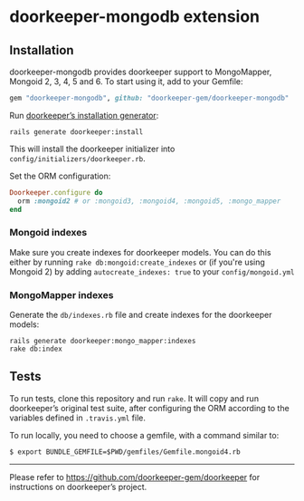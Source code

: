 # doorkeeper-mongodb extension

## Installation

doorkeeper-mongodb provides doorkeeper support to MongoMapper, Mongoid 2, 3, 4, 5 and 6.
To start using it, add to your Gemfile:

``` ruby
gem "doorkeeper-mongodb", github: "doorkeeper-gem/doorkeeper-mongodb"
```

Run [doorkeeper’s installation generator]:

    rails generate doorkeeper:install

[doorkeeper’s installation generator]: https://github.com/doorkeeper-gem/doorkeeper#installation

This will install the doorkeeper initializer into
`config/initializers/doorkeeper.rb`.

Set the ORM configuration:

``` ruby
Doorkeeper.configure do
  orm :mongoid2 # or :mongoid3, :mongoid4, :mongoid5, :mongo_mapper
end
```

### Mongoid indexes

Make sure you create indexes for doorkeeper models. You can do this either by
running `rake db:mongoid:create_indexes` or (if you're using Mongoid 2) by
adding `autocreate_indexes: true` to your `config/mongoid.yml`


### MongoMapper indexes

Generate the `db/indexes.rb` file and create indexes for the doorkeeper models:

    rails generate doorkeeper:mongo_mapper:indexes
    rake db:index


## Tests

To run tests, clone this repository and run `rake`. It will copy and run
doorkeeper’s original test suite, after configuring the ORM according to the
variables defined in `.travis.yml` file.

To run locally, you need to choose a gemfile, with a command similar to:

```
$ export BUNDLE_GEMFILE=$PWD/gemfiles/Gemfile.mongoid4.rb
```

---

Please refer to https://github.com/doorkeeper-gem/doorkeeper for instructions on
doorkeeper’s project.
